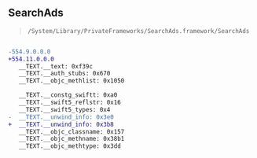 ## SearchAds

> `/System/Library/PrivateFrameworks/SearchAds.framework/SearchAds`

```diff

-554.9.0.0.0
+554.11.0.0.0
   __TEXT.__text: 0xf39c
   __TEXT.__auth_stubs: 0x670
   __TEXT.__objc_methlist: 0x1050

   __TEXT.__constg_swiftt: 0xa0
   __TEXT.__swift5_reflstr: 0x16
   __TEXT.__swift5_types: 0x4
-  __TEXT.__unwind_info: 0x3e0
+  __TEXT.__unwind_info: 0x3b8
   __TEXT.__objc_classname: 0x157
   __TEXT.__objc_methname: 0x38b1
   __TEXT.__objc_methtype: 0x3dd

```
